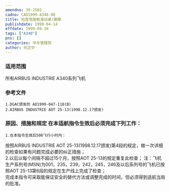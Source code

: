 ```yaml
---
amendno: 39-2502  
cadno: CAD1999-A340-08  
title: 检查驾驶舱滑动桌/脚撑  
publishdate: 1999-04-14  
effdate: 1999-04-16  
tags: ["A340"]  
pns: []  
categories: 华东管理局  
author: 何正华  
---
```

  
### 适用范围  
所有AIRBUS INDUSTRIE A340系列飞机  
  
<!--more-->  
### 参考文件  
    1.DGAC颁发的 AD1999-047-110(B)  
    2.AIRBUS INDUSTRIE AOT 25-13(1998.12.17颁发)  
  
### 原因、措施和规定     在本适航指令生效后必须完成下列工作：  
    1.在本指令生效后500飞行小时内：  
按照AIRBUS INDUSTRIE AOT 25-13(1998.12.17颁发)第4段的规定，做一次详细的检查如果有问题完成必要的纠正措施；  
    2.以后以每个间隔不超过15个月，按照AOT 25-13的规定重复此检查； 注：飞机生产系列号(MSN)为001，235，239，242，245，246及以后系列号的飞机已按照AOT 25-13第6段的规定在生产线上完成了检查；  
    完成本指令可采取能保证安全的替代方法或调整完成的时间，但必须得到适航当局的批准。  
